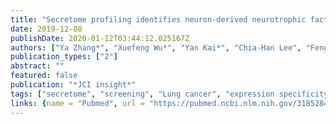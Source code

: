 ```yaml
---
title: "Secretome profiling identifies neuron-derived neurotrophic factor as a tumor-suppressive factor in lung cancer"
date: 2019-12-08
publishDate: 2020-01-12T03:44:12.025167Z
authors: ["Ya Zhang*", "Xuefeng Wu*", "Yan Kai*", "Chia-Han Lee", "Fengdong Cheng", "Yixuan Li", "Yongbao Zhuang", "Javid Ghaemmaghami", "Kun-Han Chuang", "Zhuo Liu", " others"]
publication_types: ["2"]
abstract: ""
featured: false
publication: "*JCI insight*"
tags: ["secretome", "screening", "Lung cancer", "expression specificity", "NDNF", "DNA methylation"]
links: {name = "Pubmed", url = "https://pubmed.ncbi.nlm.nih.gov/31852841/"}
---
```

